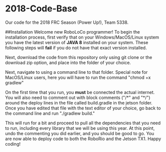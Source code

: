 # 2018-Code-Base
Our code for the 2018 FRC Season (Power Up!), Team 5338.

##Installation
Welcome new RoboLoCo programmer! To begin the installation process, first verify that on your Windows/MacOS/Linux system you have the latest version of **JAVA 8** installed on your system. These following steps will **fail** if you do not have that exact version installed.

Next, download the code from this repository only using git clone or the download zip option, and place into the folder of your choice. 

Next, navigate to using a command line to that folder. Special note for MacOS/Linux users, here you will have to run the command "chmod +x gradlew"

On the first time that you run, you **must** be connected the actual internet. You will also need to comment out with block comments ("/\*" and "\*/") around the deploy lines in the file called build.gradle in the jetson folder. Once you have edited that file with the text editor of your choice, go back to the command line and run "./gradlew build."

This will run for a bit and proceed to pull all the dependencies that you need to run, including every library that we will be using this year. At this point, undo the commenting you did earlier, and you should be good to go. You are now able to deploy code to both the RoboRio and the Jetson TX1. Happy coding!